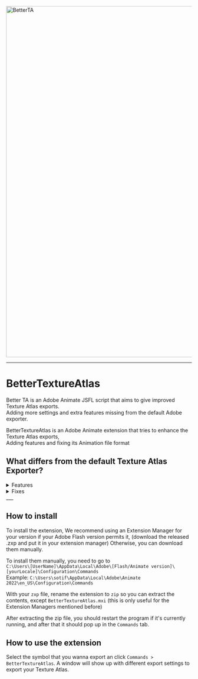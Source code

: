 <picture>
 <img src="https://github.com/user-attachments/assets/a7db43ad-ecda-4b53-9c5b-ed8efc834c64" alt="BetterTA" width="950"> 
</picture>

<hr>

<h1>BetterTextureAtlas </h1>
Better TA is an Adobe Animate JSFL script that aims to give improved Texture Atlas exports.<br>
Adding more settings and extra features missing from the default Adobe exporter.

BetterTextureAtlas is an Adobe Animate extension that tries to enhance the Texture Atlas exports,<br> 
Adding features and fixing its Animation file format

## What differs from the default Texture Atlas Exporter?


<details>
  <summary>Features</summary>

  * [x] Blend Mode Support
  * [x] Matrix reformatting
  * [ ] Dynamic Tweening values
  * [ ] Sound support with its according settings (Event, Stream)
  * [ ] Vector Support 
</details>

<details>
  <summary>Fixes</summary>

  * [x] Reformatting of Filters
  * [x] Optimized exports (being able to export 5~ SWF videos with relative ease)
</details>
___


## How to install

To install the extension, We recommend using an Extension Manager for your version if your Adobe Flash version permits it, (download the released .zxp and put it in your extension manager)
Otherwise, you can download them manually.

To install them manually, you need to go to <br>``C:\Users\[UserName]\AppData\Local\Adobe\[Flash/Animate version]\[yourLocale]\Configuration\Commands``<br>
Example: ``C:\Users\sotif\AppData\Local\Adobe\Animate 2022\en_US\Configuration\Commands``

With your `zxp` file, rename the extension to `zip` so you can extract the contents, except `BetterTextureAtlas.mxi` (this is only useful for the Extension Managers mentioned before)

After extracting the zip file, you should restart the program if it's currently running, and after that it should pop up in the `Commands` tab.

## How to use the extension

Select the symbol that you wanna export an click `Commands > BetterTextureAtlas`.
A window will show up with different export settings to export your Texture Atlas.
